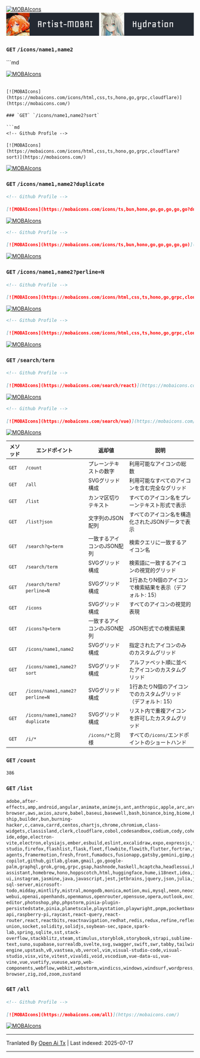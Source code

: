 <translate-content>[![MOBAIcons](https://mobaicons.com/about)](https://mobaicons.com/)
[![MOBAIcons](https://raw.githubusercontent.com/Artist-MOBAI/MOBAIcons/main/./src/docs/image/author.svg)](https://mobaicons.com/)

<!-- [![APIステータス](https://img.shields.io/badge/API-Online-green)](https://mobaicons.com)
[![ライセンス](https://img.shields.io/badge/License-MIT-blue.svg)](./LICENSE)
[![GitHubスター](https://img.shields.io/github/stars/Artist-MOBAI/MOBAIcons)](https://github.com/Artist-MOBAI/MOBAIcons) -->

### `GET` `/icons/name1,name2`
</translate-content>
```md
<!-- Github Profile -->

[![MOBAIcons](https://mobaicons.com/icons/html,css,ts,hono,go,grpc,cloudflare)](https://mobaicons.com/)
```

[![MOBAIcons](https://mobaicons.com/icons/html,css,ts,hono,go,grpc,cloudflare)](https://mobaicons.com/)

### `GET` `/icons/name1,name2?sort`

```md
<!-- Github Profile -->

[![MOBAIcons](https://mobaicons.com/icons/html,css,ts,hono,go,grpc,cloudflare?sort)](https://mobaicons.com/)
```

[![MOBAIcons](https://mobaicons.com/icons/html,css,ts,hono,go,grpc,cloudflare?sort)](https://mobaicons.com/)

### `GET` `/icons/name1,name2?duplicate`

```md
<!-- Github Profile -->

[![MOBAIcons](https://mobaicons.com/icons/ts,bun,hono,go,go,go,go,go?duplicate)](https://mobaicons.com/)
```

[![MOBAIcons](https://mobaicons.com/icons/ts,bun,hono,go,go,go,go,go?duplicate)](https://mobaicons.com/)

```md
<!-- Github Profile -->

[![MOBAIcons](https://mobaicons.com/icons/ts,bun,hono,go,go,go,go,go)](https://mobaicons.com/)
```

[![MOBAIcons](https://mobaicons.com/icons/ts,bun,hono,go,go,go,go,go)](https://mobaicons.com/)

### `GET` `/icons/name1,name2?perline=N`

```md
<!-- Github Profile -->

[![MOBAIcons](https://mobaicons.com/icons/html,css,ts,hono,go,grpc,cloudflare,bun,js,astro,preact,react,vue,trpc?perline=7)](https://mobaicons.com/)
```

[![MOBAIcons](https://mobaicons.com/icons/html,css,ts,hono,go,grpc,cloudflare,bun,js,astro,preact,react,vue,trpc?perline=7)](https://mobaicons.com/)

```md
<!-- Github Profile -->

[![MOBAIcons](https://mobaicons.com/icons/html,css,ts,hono,go,grpc,cloudflare,bun,js,astro,preact,react,vue,trpc?perline=10)](https://mobaicons.com/)
```

[![MOBAIcons](https://mobaicons.com/icons/html,css,ts,hono,go,grpc,cloudflare,bun,js,astro,preact,react,vue,trpc?perline=10)](https://mobaicons.com/)

### `GET` `/search/term`

```md
<!-- Github Profile -->

[![MOBAIcons](https://mobaicons.com/search/react)](https://mobaicons.com/)
```

[![MOBAIcons](https://mobaicons.com/search/react)](https://mobaicons.com/)

```md
<!-- Github Profile -->

[![MOBAIcons](https://mobaicons.com/search/vue)](https://mobaicons.com/)
```
[![MOBAIcons](https://mobaicons.com/search/vue)](https://mobaicons.com/)

| メソッド | エンドポイント                  | 返却値                     | 説明                                              |
| ------ | ------------------------------ | --------------------------- | ------------------------------------------------- |
| `GET`  | `/count`                       | プレーンテキストの数字      | 利用可能なアイコンの総数                          |
| `GET`  | `/all`                         | SVGグリッド構成            | 利用可能なすべてのアイコンを含む完全なグリッド    |
| `GET`  | `/list`                        | カンマ区切りテキスト        | すべてのアイコン名をプレーンテキスト形式で表示   |
| `GET`  | `/list?json`                   | 文字列のJSON配列           | すべてのアイコン名を構造化されたJSONデータで表示 |
| `GET`  | `/search?q=term`               | 一致するアイコンのJSON配列 | 検索クエリに一致するアイコン名                    |
| `GET`  | `/search/term`                 | SVGグリッド構成            | 検索語に一致するアイコンの視覚的グリッド          |
| `GET`  | `/search/term?perline=N`       | SVGグリッド構成            | 1行あたりN個のアイコンで検索結果を表示（デフォルト: 15） |
| `GET`  | `/icons`                       | SVGグリッド構成            | すべてのアイコンの視覚的表現                      |
| `GET`  | `/icons?q=term`                | 一致するアイコンのJSON配列 | JSON形式での検索結果                              |
| `GET`  | `/icons/name1,name2`           | SVGグリッド構成            | 指定されたアイコンのみのカスタムグリッド          |
| `GET`  | `/icons/name1,name2?sort`      | SVGグリッド構成            | アルファベット順に並べたアイコンのカスタムグリッド|
| `GET`  | `/icons/name1,name2?perline=N` | SVGグリッド構成            | 1行あたりN個のアイコンでのカスタムグリッド（デフォルト: 15） |
| `GET`  | `/icons/name1,name2?duplicate` | SVGグリッド構成            | リスト内で重複アイコンを許可したカスタムグリッド  |
| `GET`  | `/i/*`                         | `/icons/*`と同様           | すべての`/icons/`エンドポイントのショートハンド   |

### `GET` `/count`


```text
386
```
### `GET` `/list`


```text
adobe,after-effects,amp,android,angular,animate,animejs,ant,anthropic,apple,arc,arch,asana,astro,auk-browser,aws,axios,azure,babel,baseui,basewell,bash,binance,bing,biome,bitwarden,blender,blitz,bluesky,bolt,bootstrap,brave,build-ship,builder,bun,burning-hacker,c,canva,carrd,centos,chartjs,chrome,chromium,class-widgets,classisland,clerk,cloudflare,cobol,codesandbox,codium,cody,cohere,color4bg,convex,cpp,crossplane,csharp,css,cursor,cypress,dailydev,daisyui,dart,debian,deepin,deepseek,dify,dioxus,directus,django,docker,docusaurus,dotenv,dotenvx,drizzle,dropbox,duckduckgo,eclipse-ide,edge,electron-vite,electron,elysiajs,ember,esbuild,eslint,excalidraw,expo,expressjs,facebook,fastapi,fastify,fedora,figma,firebase-studio,firefox,flashlist,flask,fleet,flowbite,flowith,flutter,fortran,foundation-agents,framermotion,fresh,front,fumadocs,fusionapp,gatsby,gemini,gimp,gin,git,github-copilot,github,gitlab,gleam,gmail,go,google-palm,graphql,grok,groq,grpc,gsap,hashnode,haskell,hcaptcha,headlessui,heroui,home-assistant,homebrew,hono,hoppscotch,html,huggingface,hume,i18next,idea,illustrator,indesign,inflection,infojobs,inlang,inspira-ui,instagram,jasmine,java,javascript,jest,jetbrains,jquery,json,julia,jwt,kernelsu,klpbbs,kortix,kotlin,krakenjs,kubernetes,labelstudio,laravel,legend,lightroom,linkedin,linux,lit,lmstudio,locofy,loom,lovart,lsposed,lua,lunacy,lynx,magisk,mantine,manus,mariadb,markdown,mastodon,matlab,matrix,mattermost,mcp,mdn,mediawiki,mermaid,messenger,mgx,microsoft-sql-server,microsoft-todo,midday,mintlify,mistral,mongodb,monica,motion,mui,mysql,neon,neovim,nestjs,netlify,nextjs,nextra,nitro,nodejs,notion,npm,nuxtjs,obs,obsidian,ollama,open-webui,openai,openhands,openmanus,openrouter,opensuse,opera,outlook,oxc,pandacss,parcel,payload,perplexity,photo-editor,photoshop,php,phpstorm,pinia-plugin-persistedstate,pinia,planetscale,playstation,playwright,pnpm,pocketbase,polar,poper,popos,postgresql,postman,powershell,powertoys,preact,premiere,prettier,prisma,pycharm,python,qt,qwen,qwik,r,radixui,railway,rapid-api,raspberry-pi,raycast,react-query,react-router,react,reactbits,reactnavigation,redhat,redis,redux,refine,reflex,refly,remix,remotion,replit,rider,rolldown,rowy,rspeedy,ruby,rubymine,rust,rxjs,safari,salvo,sass,scala,sequelize,shadcn,shiki,shopify,slack,smartteach-union,socket,solidity,solidjs,soybean-sec,space,spark-lab,spring,sqlite,sst,stack-overflow,stackblitz,steam,stimulus,storyblok,storybook,strapi,sublime-text,suno,supabase,surrealdb,svelte,svg,swagger,swift,swr,tabby,tailwindcss,tamagui,tanstack,taro,tauri,tensorflow,terraform,threejs,tina,tldraw,tor,trpc,turbo,turbopack,turso,twilio,typegpu,typeorm,typescript,typesense,ubuntu,udacity,uiverse,unity,unocss,unreal-engine,upstash,v0,vastsea,vb,vercel,vim,visual-studio-code,visual-studio,visx,vite,vitest,vivaldi,void,vscodium,vue-data-ui,vue-vine,vue,vuetify,vueuse,warp,web-components,webflow,webkit,webstorm,windicss,windows,windsurf,wordpress,workos,xai,xcode,xbox,xd,yarn,ygeeker,zed,zen-browser,zig,zod,zoom,zustand
```
### `GET` `/all`


```md
<!-- Github Profile -->

[![MOBAIcons](https://mobaicons.com/all)](https://mobaicons.com/)
```

[![MOBAIcons](https://mobaicons.com/all)](https://mobaicons.com/)



---


Tranlated By [Open Ai Tx](https://github.com/OpenAiTx/OpenAiTx) | Last indexed: 2025-07-17


---